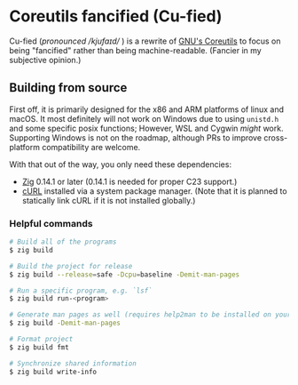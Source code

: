 # **C**ore**u**tils fanci**fied** (Cu-fied)

Cu-fied (_pronounced /kjufaɪd/_ ) is a rewrite of [GNU's Coreutils](https://www.gnu.org/software/coreutils/) to focus on being "fancified" rather than being machine-readable.
(Fancier in my subjective opinion.)

## Building from source

First off, it is primarily designed for the x86 and ARM platforms of linux and macOS. It most definitely will not work on Windows due to using `unistd.h` and some specific posix functions; However, WSL and Cygwin _might_ work. Supporting Windows is not on the roadmap, although PRs to improve cross-platform compatibility are welcome.

With that out of the way, you only need these dependencies:

- [Zig](https://ziglang.org/) 0.14.1 or later (0.14.1 is needed for proper C23 support.)
- [cURL](https://github.com/curl/curl) installed via a system package manager.
  (Note that it is planned to statically link cURL if it is not installed globally.)

### Helpful commands

```sh
# Build all of the programs
$ zig build

# Build the project for release
$ zig build --release=safe -Dcpu=baseline -Demit-man-pages

# Run a specific program, e.g. `lsf`
$ zig build run-<program>

# Generate man pages as well (requires help2man to be installed on your system)
$ zig build -Demit-man-pages

# Format project
$ zig build fmt

# Synchronize shared information
$ zig build write-info
```
